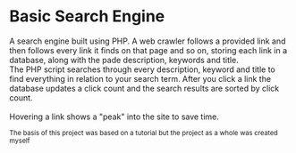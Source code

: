 <h1>Basic Search Engine</h1>

<p>
A search engine built using PHP. A web crawler follows a provided link and then follows every link it finds on that 
page and so on, storing each link in a database, along with the pade description, keywords and title.<br>
The PHP script searches through every description, keyword and title to find everything in relation to your search term. After you click a link 
the database updates a click count and the search results are sorted by click count. <br><br>
Hovering a link shows a "peak" into the site to save time.
</p>

<small>The basis of this project was based on a tutorial but the project as a whole was created myself</small>
